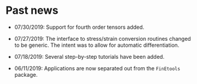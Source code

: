 # Past news

- 07/30/2019: Support for fourth order tensors added.

- 07/27/2019: The interface to stress/strain conversion routines changed to be generic. The intent was to allow for automatic differentiation.

- 07/18/2019: Several step-by-step tutorials have been added.

- 06/11/2019: Applications are now separated  out from the `FinEtools` package.
